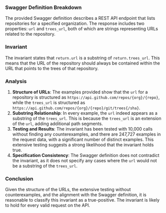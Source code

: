 ### Swagger Definition Breakdown
The provided Swagger definition describes a REST API endpoint that lists repositories for a specified organization. The response includes two properties: `url` and `trees_url`, both of which are strings representing URLs related to the repository.

### Invariant
The invariant states that `return.url` is a substring of `return.trees_url`. This means that the URL of the repository should always be contained within the URL that points to the trees of that repository.

### Analysis
1. **Structure of URLs**: The examples provided show that the `url` for a repository is structured as `https://api.github.com/repos/{org}/{repo}`, while the `trees_url` is structured as `https://api.github.com/repos/{org}/{repo}/git/trees{/sha}`. 
2. **Substring Relationship**: In every example, the `url` indeed appears as a substring of the `trees_url`. This is because the `trees_url` is an extension of the `url`, adding additional path segments. 
3. **Testing and Results**: The invariant has been tested with 10,000 calls without finding any counterexamples, and there are 247,727 examples in the request data, with a significant number of distinct examples. This extensive testing suggests a strong likelihood that the invariant holds true.
4. **Specification Consistency**: The Swagger definition does not contradict the invariant, as it does not specify any cases where the `url` would not be a substring of the `trees_url`.

### Conclusion
Given the structure of the URLs, the extensive testing without counterexamples, and the alignment with the Swagger definition, it is reasonable to classify this invariant as a true-positive. The invariant is likely to hold for every valid request on the API.
